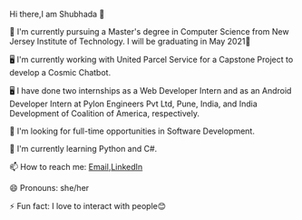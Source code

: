 Hi there,I am Shubhada 👋

<!--
**Shubhada2611/Shubhada2611** is a ✨ _special_ ✨ repository because its `README.md` (this file) appears on your GitHub profile.-->

🔭 I'm currently pursuing a Master's degree in Computer Science from New Jersey Institute of Technology. I will be graduating in May 2021🎉

🖥 I'm currently working with United Parcel Service for a Capstone Project to develop a Cosmic Chatbot.

🖥 I have done two internships as a Web Developer Intern and as an Android Developer Intern at Pylon Engineers Pvt Ltd, Pune, India, and India Development of Coalition of America, respectively.

🤔 I'm looking for full-time opportunities in Software Development.

🌱 I'm currently learning Python and C#.

📫 How to reach me: [Email](https://github.com/Shubhada2611/Shubhada2611/blob/master/sp2643@njit.edu),[LinkedIn](https://www.linkedin.com/in/shubhada-patil/)

😄 Pronouns: she/her

⚡ Fun fact: I love to interact with people😊


